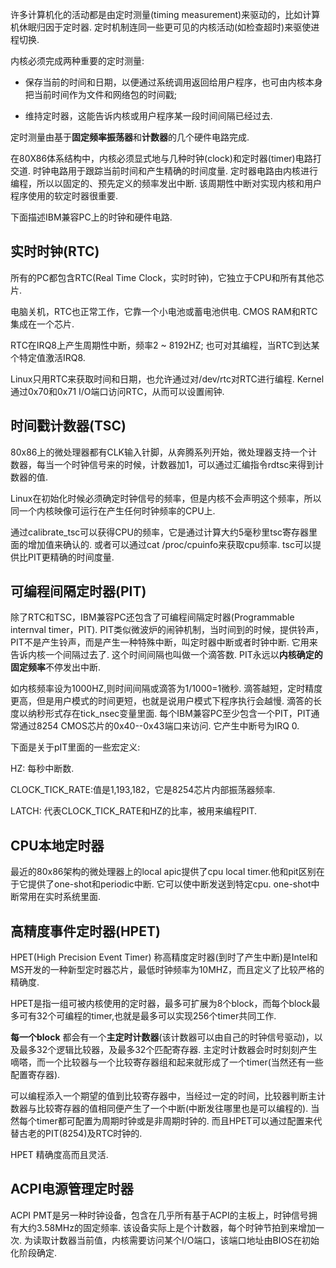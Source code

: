 许多计算机化的活动都是由定时测量(timing measurement)来驱动的，比如计算机休眠归因于定时器. 定时机制连同一些更可见的内核活动(如检查超时)来驱使进程切换. 

内核必须完成两种重要的定时测量: 

- 保存当前的时间和日期，以便通过系统调用返回给用户程序，也可由内核本身把当前时间作为文件和网络包的时间戳; 

- 维持定时器，这能告诉内核或用户程序某一段时间间隔已经过去. 
 
定时测量由基于**固定频率振荡器**和**计数器**的几个硬件电路完成. 

在80X86体系结构中，内核必须显式地与几种时钟(clock)和定时器(timer)电路打交道. 时钟电路用于跟踪当前时间和产生精确的时间度量. 定时器电路由内核进行编程，所以以固定的、预先定义的频率发出中断. 该周期性中断对实现内核和用户程序使用的软定时器很重要. 

下面描述IBM兼容PC上的时钟和硬件电路. 

## 实时时钟(RTC)

所有的PC都包含RTC(Real Time Clock，实时时钟)，它独立于CPU和所有其他芯片. 

电脑关机，RTC也正常工作，它靠一个小电池或蓄电池供电. CMOS RAM和RTC集成在一个芯片. 

RTC在IRQ8上产生周期性中断，频率2 ~ 8192HZ; 也可对其编程，当RTC到达某个特定值激活IRQ8. 

Linux只用RTC来获取时间和日期，也允许通过对/dev/rtc对RTC进行编程. Kernel通过0x70和0x71 I/O端口访问RTC，从而可以设置闹钟. 

## 时间戳计数器(TSC)

80x86上的微处理器都有CLK输入针脚，从奔腾系列开始，微处理器支持一个计数器，每当一个时钟信号来的时候，计数器加1，可以通过汇编指令rdtsc来得到计数器的值. 

Linux在初始化时候必须确定时钟信号的频率，但是内核不会声明这个频率，所以同一个内核映像可运行在产生任何时钟频率的CPU上. 

通过calibrate_tsc可以获得CPU的频率，它是通过计算大约5毫秒里tsc寄存器里面的增加值来确认的. 或者可以通过cat /proc/cpuinfo来获取cpu频率. tsc可以提供比PIT更精确的时间度量. 

## 可编程间隔定时器(PIT)

除了RTC和TSC，IBM兼容PC还包含了可编程间隔定时器(Programmable internval timer，PIT). PIT类似微波炉的闹钟机制，当时间到的时候，提供铃声，PIT不是产生铃声，而是产生一种特殊中断，叫定时器中断或者时钟中断. 它用来告诉内核一个间隔过去了. 这个时间间隔也叫做一个滴答数. PIT永远以**内核确定的固定频率**不停发出中断. 

如内核频率设为1000HZ,则时间间隔或滴答为1/1000=1微秒. 滴答越短，定时精度更高，但是用户模式的时间更短，也就是说用户模式下程序执行会越慢. 滴答的长度以纳秒形式存在tick_nsec变量里面. 每个IBM兼容PC至少包含一个PIT，PIT通常通过8254 CMOS芯片的0x40--0x43端口来访问. 它产生中断号为IRQ 0. 

下面是关于pIT里面的一些宏定义: 

HZ: 每秒中断数. 

CLOCK_TICK_RATE:值是1,193,182，它是8254芯片内部振荡器频率. 

LATCH: 代表CLOCK_TICK_RATE和HZ的比率，被用来编程PIT. 

## CPU本地定时器

最近的80x86架构的微处理器上的local apic提供了cpu local timer.他和pit区别在于它提供了one-shot和periodic中断. 它可以使中断发送到特定cpu. one-shot中断常用在实时系统里面. 

## 高精度事件定时器(HPET)

HPET(High Precision Event Timer) 称高精度定时器(到时了产生中断)是Intel和MS开发的一种新型定时器芯片，最低时钟频率为10MHZ，而且定义了比较严格的精确度. 

HPET是指一组可被内核使用的定时器，最多可扩展为8个block，而每个block最多可有32个可编程的timer,也就是最多可以实现256个timer共同工作. 

**每一个block** 都会有一个**主定时计数器**(该计数器可以由自己的时钟信号驱动)，以及最多32个逻辑比较器，及最多32个匹配寄存器. 主定时计数器会时时刻刻产生嘀嗒，而一个比较器与一个比较寄存器组和起来就形成了一个timer(当然还有一些配置寄存器). 

可以编程添入一个期望的值到比较寄存器中，当经过一定的时间，比较器判断主计数器与比较寄存器的值相同便产生了一个中断(中断发往哪里也是可以编程的). 当然每个timer都可配置为周期时钟或是非周期时钟的. 而且HPET可以通过配置来代替古老的PIT(8254)及RTC时钟的. 

HPET 精确度高而且灵活. 

## ACPI电源管理定时器

ACPI PMT是另一种时钟设备，包含在几乎所有基于ACPI的主板上，时钟信号拥有大约3.58MHz的固定频率. 该设备实际上是个计数器，每个时钟节拍到来增加一次. 为读取计数器当前值，内核需要访问某个I/O端口，该端口地址由BIOS在初始化阶段确定. 